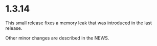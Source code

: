 # 1.3.14

This small release fixes a memory leak that was
introduced in the last release.

Other minor changes are described in the NEWS.

